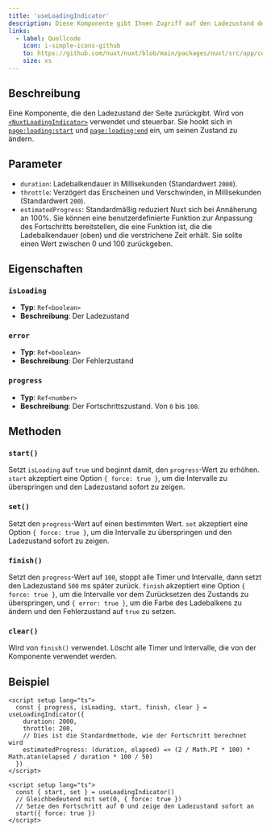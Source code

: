 ```yaml
---
title: 'useLoadingIndicator'
description: Diese Komponente gibt Ihnen Zugriff auf den Ladezustand der App-Seite.
links:
  - label: Quellcode
    icon: i-simple-icons-github
    to: https://github.com/nuxt/nuxt/blob/main/packages/nuxt/src/app/composables/loading-indicator.ts
    size: xs
---
```


## Beschreibung

Eine Komponente, die den Ladezustand der Seite zurückgibt. Wird von [`<NuxtLoadingIndicator>`](/docs/api/components/nuxt-loading-indicator) verwendet und steuerbar. Sie hookt sich in [`page:loading:start`](/docs/api/advanced/hooks#app-hooks-runtime) und [`page:loading:end`](/docs/api/advanced/hooks#app-hooks-runtime) ein, um seinen Zustand zu ändern.

## Parameter

- `duration`: Ladebalkendauer in Millisekunden (Standardwert `2000`).
- `throttle`: Verzögert das Erscheinen und Verschwinden, in Millisekunden (Standardwert `200`).
- `estimatedProgress`: Standardmäßig reduziert Nuxt sich bei Annäherung an 100%. Sie können eine benutzerdefinierte Funktion zur Anpassung des Fortschritts bereitstellen, die eine Funktion ist, die die Ladebalkendauer (oben) und die verstrichene Zeit erhält. Sie sollte einen Wert zwischen 0 und 100 zurückgeben.

## Eigenschaften

### `isLoading`

- **Typ**: `Ref<boolean>`
- **Beschreibung**: Der Ladezustand

### `error`

- **Typ**: `Ref<boolean>`
- **Beschreibung**: Der Fehlerzustand

### `progress`

- **Typ**: `Ref<number>`
- **Beschreibung**: Der Fortschrittszustand. Von `0` bis `100`.

## Methoden

### `start()`

Setzt `isLoading` auf `true` und beginnt damit, den `progress`-Wert zu erhöhen. `start` akzeptiert eine Option `{ force: true }`, um die Intervalle zu überspringen und den Ladezustand sofort zu zeigen.

### `set()`

Setzt den `progress`-Wert auf einen bestimmten Wert. `set` akzeptiert eine Option `{ force: true }`, um die Intervalle zu überspringen und den Ladezustand sofort zu zeigen.

### `finish()`

Setzt den `progress`-Wert auf `100`, stoppt alle Timer und Intervalle, dann setzt den Ladezustand `500` ms später zurück. `finish` akzeptiert eine Option `{ force: true }`, um die Intervalle vor dem Zurücksetzen des Zustands zu überspringen, und `{ error: true }`, um die Farbe des Ladebalkens zu ändern und den Fehlerzustand auf `true` zu setzen.

### `clear()`

Wird von `finish()` verwendet. Löscht alle Timer und Intervalle, die von der Komponente verwendet werden.

## Beispiel

```vue
<script setup lang="ts">
  const { progress, isLoading, start, finish, clear } = useLoadingIndicator({
    duration: 2000,
    throttle: 200,
    // Dies ist die Standardmethode, wie der Fortschritt berechnet wird
    estimatedProgress: (duration, elapsed) => (2 / Math.PI * 100) * Math.atan(elapsed / duration * 100 / 50)
  })
</script>
```

```vue
<script setup lang="ts">
  const { start, set } = useLoadingIndicator()
  // Gleichbedeutend mit set(0, { force: true })
  // Setze den Fortschritt auf 0 und zeige den Ladezustand sofort an
  start({ force: true })
</script>
```